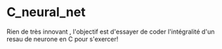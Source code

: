 # C_neural_net

Rien de très innovant , l'objectif est d'essayer de coder l'intégralité d'un resau de neurone en C pour s'exercer!
